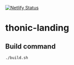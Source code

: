 
[![Netlify Status](https://api.netlify.com/api/v1/badges/9da49a48-94c5-4321-bc46-3efeb7e2a473/deploy-status)](https://app.netlify.com/sites/clever-ramanujan-33f145/deploys)

# thonic-landing

## Build command
```
./build.sh
```